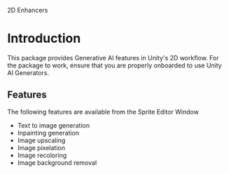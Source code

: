 2D Enhancers

# Introduction

This package provides Generative AI features in Unity's 2D workflow. For the package to work, ensure that you are properly onboarded to use
Unity AI Generators.

## Features

The following features are available from the Sprite Editor Window

- Text to image generation
- Inpainting generation
- Image upscaling
- Image pixelation
- Image recoloring
- Image background removal